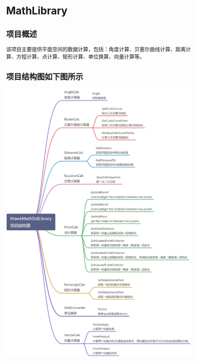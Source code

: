 # MathLibrary

## 项目概述

该项目主要提供平面空间的数据计算，包括：角度计算、贝塞尔曲线计算、距离计算、方程计算、点计算、矩形计算、单位换算、向量计算等。

## 项目结构图如下图所示
![image](https://github.com/db300/MathLibrary/blob/master/iHawkMathStdLibrary%E9%A1%B9%E7%9B%AE%E7%BB%93%E6%9E%84%E5%9B%BE.png)
